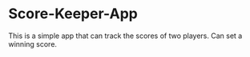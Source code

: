 # Score-Keeper-App
This is a simple app that can track the scores of two players. Can set a winning score.
